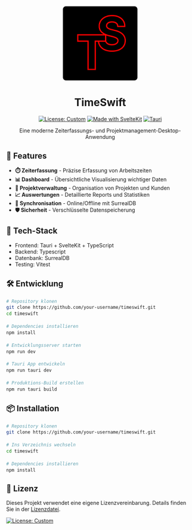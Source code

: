 <div align="center">
  <img src="static/logo.png" alt="TimeSwift Logo" width="200"/>
  
  # TimeSwift
  
  [![License: Custom](https://img.shields.io/badge/License-Custom-orange.svg)](./LICENSE)
  [![Made with SvelteKit](https://img.shields.io/badge/Made%20with-SvelteKit-FF3E00.svg)](https://kit.svelte.dev/)
  [![Tauri](https://img.shields.io/badge/Tauri-Ready-blue?logo=tauri)](https://tauri.app)

  Eine moderne Zeiterfassungs- und Projektmanagement-Desktop-Anwendung
</div>

## 🚀 Features

- **⏱️ Zeiterfassung** - Präzise Erfassung von Arbeitszeiten
- **📊 Dashboard** - Übersichtliche Visualisierung wichtiger Daten
- **👥 Projektverwaltung** - Organisation von Projekten und Kunden
- **📈 Auswertungen** - Detaillierte Reports und Statistiken
- **🔄 Synchronisation** - Online/Offline mit SurrealDB
- **🛡️ Sicherheit** - Verschlüsselte Datenspeicherung

## 🔧 Tech-Stack
- Frontend: Tauri + SvelteKit + TypeScript
- Backend: Typescript  
- Datenbank: SurrealDB
- Testing: Vitest


## 🛠️ Entwicklung

```bash
# Repository klonen
git clone https://github.com/your-username/timeswift.git
cd timeswift

# Dependencies installieren
npm install

# Entwicklungsserver starten
npm run dev

# Tauri App entwickeln
npm run tauri dev

# Produktions-Build erstellen
npm run tauri build
```

## 📦 Installation

```bash
# Repository klonen
git clone https://github.com/your-username/timeswift.git

# Ins Verzeichnis wechseln
cd timeswift

# Dependencies installieren
npm install
```

## 📝 Lizenz

Dieses Projekt verwendet eine eigene Lizenzvereinbarung. Details finden Sie in der [Lizenzdatei](./LICENSE).

[![License: Custom](https://img.shields.io/badge/License-Custom-orange.svg)](./LICENSE)



